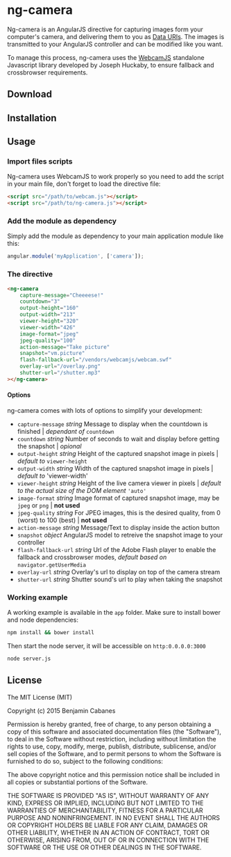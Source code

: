 # ng-camera

Ng-camera is an AngularJS directive for capturing images
form your computer's camera, and delivering them to you as [Data URIs](http://en.wikipedia.org/wiki/Data_URI_scheme).
The images is transmitted to your AngularJS controller and can be modified
like you want.

To manage this process, ng-camera uses the [WebcamJS](https://github.com/jhuckaby/webcamjs) standalone Javascript library developed by Joseph Huckaby,
to ensure fallback and crossbrowser requirements.

## Download

## Installation

## Usage

### Import files scripts

Ng-camera uses WebcamJS to work properly so you need to add the script in your
main file, don't forget to load the directive file:

```html
<script src="/path/to/webcam.js"></script>
<script src="/path/to/ng-camera.js"></script>
```

### Add the module as dependency

Simply add the module as dependency to your main application module like this:
```javascript
angular.module('myApplication', ['camera']);
```

### The directive

```html
<ng-camera
    capture-message="Cheeeese!"
    countdown="3"
    output-height="160"
    output-width="213"
    viewer-height="320"
    viewer-width="426"
    image-format="jpeg"
    jpeg-quality="100"
    action-message="Take picture"
    snapshot="vm.picture"
    flash-fallback-url="/vendors/webcamjs/webcam.swf"
    overlay-url="/overlay.png"
    shutter-url="/shutter.mp3"
></ng-camera>
```

#### Options

ng-camera comes with lots of options to simplify your development:

* `capture-message` _string_ Message to display when the countdown is finished
| _dependant of_ `countdown`
* `countdown` _string_ Number of seconds to wait and display before getting
the snapshot | _opional_
* `output-height` _string_ Height of the captured snapshot image in pixels | _default to_ `viewer-height`
* `output-width` _string_ Width of the captured snapshot image in pixels | _default to_ 'viewer-width'
* `viewer-height` _string_ Height of the live camera viewer in pixels | _default to the actual size of the DOM element_ `'auto'`
* `image-format` _string_ Image format of captured snapshot image, may be `jpeg` or `png` | **not used**
* `jpeg-quality` _string_ For JPEG images, this is the desired quality, from 0 (worst) to 100 (best) | **not used**
* `action-message` _string_ Message/Text to display inside the action button
* `snapshot` _object_ AngularJS model to retreive the snapshot image to your controller
* `flash-fallback-url` _string_ Url of the Adobe Flash player to enable the fallback and crossbrowser modes, _default based on_ `navigator.getUserMedia`
* `overlay-url` _string_ Overlay's url to display on top of the camera stream
* `shutter-url` _string_ Shutter sound's url to play when taking the snapshot

### Working example

A working example is available in the `app` folder.
Make sure to install bower and node dependencies:

```bash
npm install && bower install
```

Then start the node server, it will be accessible on `http:0.0.0.0:3000`

```bash
node server.js
```

## License

The MIT License (MIT)

Copyright (c) 2015 Benjamin Cabanes

Permission is hereby granted, free of charge, to any person obtaining a copy of this software and associated documentation files (the "Software"), to deal in the Software without restriction, including without limitation the rights to use, copy, modify, merge, publish, distribute, sublicense, and/or sell copies of the Software, and to permit persons to whom the Software is furnished to do so, subject to the following conditions:

The above copyright notice and this permission notice shall be included in all copies or substantial portions of the Software.

THE SOFTWARE IS PROVIDED "AS IS", WITHOUT WARRANTY OF ANY KIND, EXPRESS OR IMPLIED, INCLUDING BUT NOT LIMITED TO THE WARRANTIES OF MERCHANTABILITY, FITNESS FOR A PARTICULAR PURPOSE AND NONINFRINGEMENT. IN NO EVENT SHALL THE AUTHORS OR COPYRIGHT HOLDERS BE LIABLE FOR ANY CLAIM, DAMAGES OR OTHER LIABILITY, WHETHER IN AN ACTION OF CONTRACT, TORT OR OTHERWISE, ARISING FROM, OUT OF OR IN CONNECTION WITH THE SOFTWARE OR THE USE OR OTHER DEALINGS IN THE SOFTWARE.
